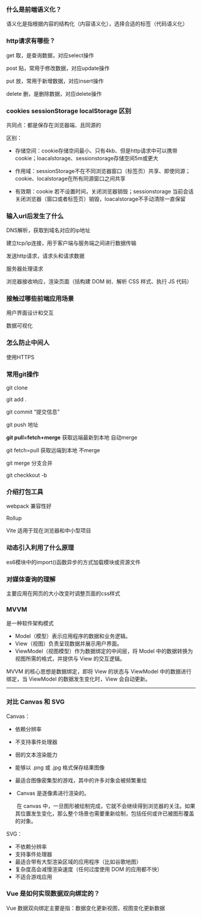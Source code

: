 ### 什么是前端语义化？

语义化是指根据内容的结构化（内容语义化），选择合适的标签（代码语义化）

### http请求有哪些？

get 取，是查询数据，对应select操作

post 贴，常用于修改数据，对应update操作

put 放，常用于新增数据，对应insert操作

delete 删，是删除数据，对应delete操作

### cookies sessionStorage localStorage 区别

共同点：都是保存在浏览器端、且同源的

区别：

- 存储空间：cookie存储空间最小、只有4kb、但是http请求中可以携带cookie；loacalstorage、sessionstorage存储空间5m或更大
- 作用域：sessionStorage不在不同浏览器窗口（标签页）共享、即使同源；cookie、localstorage在所有同源窗口之间共享

- 有效期：cookie 若不设置时间，关闭浏览器销毁；sessionstorage 当前会话 关闭浏览器（窗口或者标签页）销毁，loacalstorage不手动清除一直保留

### 输入url后发生了什么

DNS解析，获取到域名对应的ip地址

建立tcp/ip连接，用于客户端与服务端之间进行数据传输

发送http请求，请求头和请求数据

服务器处理请求

浏览器接收响应，渲染页面（括构建 DOM 树、解析 CSS 样式、执行 JS 代码）

### 接触过哪些前端应用场景

用户界面设计和交互

数据可视化

### 怎么防止中间人

使用HTTPS

### 常用git操作

git clone

git add .

git commit “提交信息”

git push 地址

**git pull=fetch+merge** 获取远端最新到本地 自动merge

git fetch=pull 获取远端到本地 不merge

git merge 分支合并

git checkkout -b

### 介绍打包工具

webpack 兼容性好

Rollup

Vite 适用于现在浏览器和中小型项目

### 动态引入利用了什么原理

es6模块中的import()函数异步的方式加载模块或资源文件

### 对媒体查询的理解

主要应用在网页的大小改变时调整页面的css样式

### MVVM

是一种软件架构模式

- Model（模型）表示应用程序的数据和业务逻辑。
- View（视图）负责呈现数据并展示用户界面。
- ViewModel（视图模型）作为数据绑定的中间层，将 Model 中的数据转换为视图所需的格式，并提供与 View 的交互逻辑。

MVVM 的核心思想是数据绑定，即将 View 的状态与 ViewModel 中的数据进行绑定，当 ViewModel 的数据发生变化时，View 会自动更新。

----

### 对比 Canvas 和 SVG 

Canvas：

-    依赖分辨率  

-    不支持事件处理器  

-    弱的文本渲染能力  

-    能够以 .png 或 .jpg 格式保存结果图像  

-    最适合图像密集型的游戏，其中的许多对象会被频繁重绘  

- ​    Canvas 是逐像素进行渲染的。   

  ​    在 canvas 中，一旦图形被绘制完成，它就不会继续得到浏览器的关注。如果其位置发生变化，那么整个场景也需要重新绘制，包括任何或许已被图形覆盖的对象。   

SVG： 

-    不依赖分辨率  
-    支持事件处理器  
-    最适合带有大型渲染区域的应用程序（比如谷歌地图）  
-    复杂度高会减慢渲染速度（任何过度使用 DOM 的应用都不快）  
-    不适合游戏应用  

### Vue 是如何实现数据双向绑定的？

Vue 数据双向绑定主要是指：数据变化更新视图，视图变化更新数据
